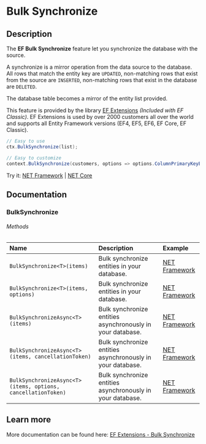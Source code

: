 # Bulk Synchronize

## Description
The **EF Bulk Synchronize** feature let you synchronize the database with the source.

A synchronize is a mirror operation from the data source to the database. All rows that match the entity key are `UPDATED`, non-matching rows that exist from the source are `INSERTED`, non-matching rows that exist in the database are `DELETED`.

The database table becomes a mirror of the entity list provided.

This feature is provided by the library [EF Extensions](https://entityframework-extensions.net/bulk-synchronize) _(Included with EF Classic)_. EF Extensions is used by over 2000 customers all over the world and supports all Entity Framework versions (EF4, EF5, EF6, EF Core, EF Classic).

```csharp
// Easy to use
ctx.BulkSynchronize(list);

// Easy to customize
context.BulkSynchronize(customers, options => options.ColumnPrimaryKeyExpression = customer => customer.Code);
```

Try it: [NET Framework](https://dotnetfiddle.net/4KVPJn) | [NET Core](https://dotnetfiddle.net/PMxuNO)

## Documentation

### BulkSynchronize

###### Methods

| Name | Description | Example |
| :--- | :---------- | :------ |
| `BulkSynchronize<T>(items)` | Bulk synchronize entities in your database. | [NET Framework](https://dotnetfiddle.net/edgXau) | [NET Core](https://dotnetfiddle.net/I1uQOq) |
| `BulkSynchronize<T>(items, options)` | Bulk synchronize entities in your database.  | [NET Framework](https://dotnetfiddle.net/ERqbU6) | [NET Core](https://dotnetfiddle.net/NMwuRW)|
| `BulkSynchronizeAsync<T>(items)` | Bulk synchronize entities asynchronously in your database. | [NET Framework](https://dotnetfiddle.net/NgkYF0) | [NET Core](https://dotnetfiddle.net/upgLxQ) |
| `BulkSynchronizeAsync<T>(items, cancellationToken)` | Bulk synchronize entities asynchronously in your database. | [NET Framework](https://dotnetfiddle.net/tTyCiK) | [NET Core](https://dotnetfiddle.net/MnaGIn) |
| `BulkSynchronizeAsync<T>(items, options, cancellationToken)` | Bulk synchronize entities asynchronously in your database. | [NET Framework](https://dotnetfiddle.net/nDbfGU) | [NET Core](https://dotnetfiddle.net/Vg468C) |

## Learn more

More documentation can be found here: [EF Extensions - Bulk Synchronize](https://entityframework-extensions.net/bulk-synchronize)
